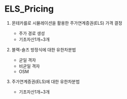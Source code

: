 # ELS_Pricing

1. 몬테카를로 시뮬레이션을 활용한 주가연계증권(ELS) 가격 결정
   - 주가 경로 생성
   - 기초자산1개~3개
   
2. 블랙-숄즈 방정식에 대한 유한차분법
   - 균일 격자
   - 비균일 격자
   - OSM

3. 주가연계증권(ELS)에 대한 유한차분법
   - 기초자산1개~3개
